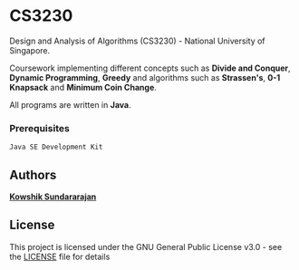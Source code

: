 # CS3230

Design and Analysis of Algorithms (CS3230) - National University of Singapore.

Coursework implementing different concepts such as **Divide and Conquer**, **Dynamic Programming**, **Greedy** and algorithms such as **Strassen's**, **0-1 Knapsack** and **Minimum Coin Change**.

All programs are written in **Java**.

### Prerequisites

```
Java SE Development Kit
```

## Authors

[**Kowshik Sundararajan**](https://github.com/kowshik-sundararajan)

## License

This project is licensed under the GNU General Public License v3.0 - see the [LICENSE](LICENSE) file for details
